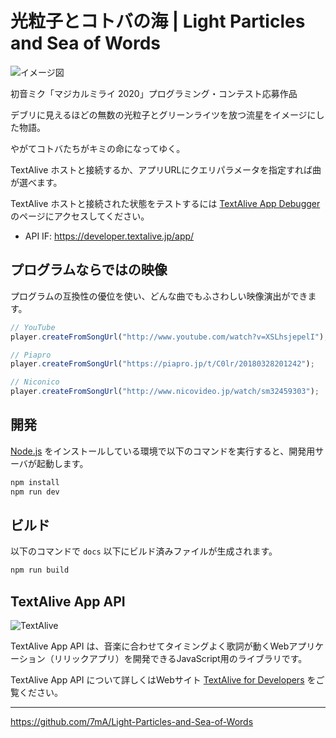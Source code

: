 # 光粒子とコトバの海 | Light Particles and Sea of Words

![イメージ図](https://i.gyazo.com/9fcaaa90e3a1b187e93849031fa0bbb5.gif)

初音ミク「マジカルミライ 2020」プログラミング・コンテスト応募作品

デブリに見えるほどの無数の光粒子とグリーンライツを放つ流星をイメージにした物語。

やがてコトバたちがキミの命になってゆく。

TextAlive ホストと接続するか、アプリURLにクエリパラメータを指定すれば曲が選べます。

TextAlive ホストと接続された状態をテストするには [TextAlive App Debugger](https://developer.textalive.jp/app/run) のページにアクセスしてください。

- API IF: https://developer.textalive.jp/app/

## プログラムならではの映像

プログラムの互換性の優位を使い、どんな曲でもふさわしい映像演出ができます。

```JavaScript
// YouTube
player.createFromSongUrl("http://www.youtube.com/watch?v=XSLhsjepelI");

// Piapro
player.createFromSongUrl("https://piapro.jp/t/C0lr/20180328201242");

// Niconico
player.createFromSongUrl("http://www.nicovideo.jp/watch/sm32459303");
```

## 開発

[Node.js](https://nodejs.org/) をインストールしている環境で以下のコマンドを実行すると、開発用サーバが起動します。

```sh
npm install
npm run dev
```

## ビルド

以下のコマンドで `docs` 以下にビルド済みファイルが生成されます。

```sh
npm run build
```

## TextAlive App API

![TextAlive](https://i.gyazo.com/thumb/1000/5301e6f642d255c5cfff98e049b6d1f3-png.png)

TextAlive App API は、音楽に合わせてタイミングよく歌詞が動くWebアプリケーション（リリックアプリ）を開発できるJavaScript用のライブラリです。

TextAlive App API について詳しくはWebサイト [TextAlive for Developers](https://developer.textalive.jp/) をご覧ください。

---
https://github.com/7mA/Light-Particles-and-Sea-of-Words
